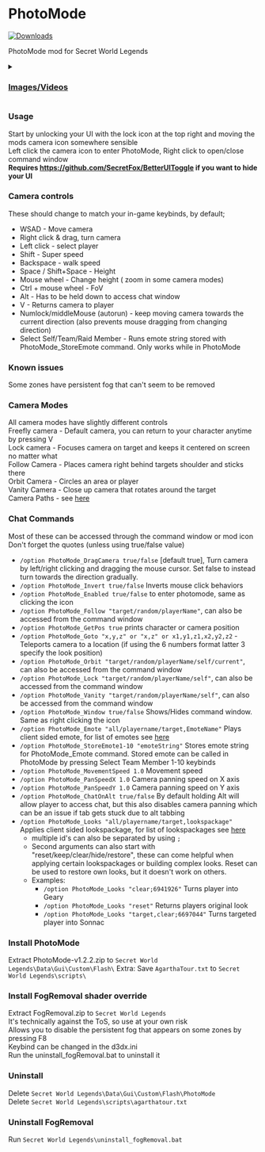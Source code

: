 # PhotoMode
[![Downloads](https://img.shields.io/github/downloads/SecretFox/PhotoMode/total?style=for-the-badge)](https://github.com/SecretFox/PhotoMode/releases)  

PhotoMode mod for Secret World Legends  


<details>
<summary>
<h3><ins>Images/Videos</ins></h3>

</summary>
    
  https://user-images.githubusercontent.com/25548149/185160959-963d5925-ab7b-4798-b55c-340786892cfc.mp4
  
![1](https://user-images.githubusercontent.com/25548149/185174358-f7690e83-fe06-4230-a302-fc40cc86f491.png)
![2](https://user-images.githubusercontent.com/25548149/185180517-5f42335e-7ee7-4f77-aab0-549cba7c8f05.png)
![3](https://user-images.githubusercontent.com/25548149/185174396-7214e6d6-d0c7-4bf0-b764-32e5b400da45.png)
![4](https://user-images.githubusercontent.com/25548149/185175588-5f36af2c-690f-48dc-b4f7-75c81b757c5e.png)
![Starfox-2021-07-09-21-49-13](https://user-images.githubusercontent.com/25548149/185175928-b93431e5-7e54-495b-91a3-3bf884b82834.png)


</details>

### Usage  
Start by unlocking your UI with the lock icon at the top right and moving the mods camera icon somewhere sensible  
Left click the camera icon to enter PhotoMode, Right click to open/close command window  
**Requires https://github.com/SecretFox/BetterUIToggle if you want to hide your UI**

### Camera controls  
These should change to match your in-game keybinds, by default;
* WSAD - Move camera
* Right click & drag, turn camera
* Left click - select player
* Shift - Super speed
* Backspace - walk speed
* Space / Shift+Space - Height  
* Mouse wheel - Change height ( zoom in some camera modes)
* Ctrl + mouse wheel - FoV
* Alt - Has to be held down to access chat window
* V - Returns camera to player
* Numlock/middleMouse (autorun) - keep moving camera towards the current direction (also prevents mouse dragging from changing direction)
* Select Self/Team/Raid Member - Runs emote string stored with PhotoMode_StoreEmote command. Only works while in PhotoMode  

### Known issues
Some zones have persistent fog that can't seem to be removed  

### Camera Modes  
All camera modes have slightly different controls  
Freefly camera - Default camera, you can return to your character anytime by pressing V  
Lock camera - Focuses camera on target and keeps it centered on screen no matter what  
Follow Camera - Places camera right behind targets shoulder and sticks there  
Orbit Camera - Circles an area or player  
Vanity Camera - Close up camera that rotates around the target  
Camera Paths - see [here](https://github.com/SecretFox/PhotoMode/tree/main/CameraPaths)

### Chat Commands  
Most of these can be accessed through the command window or mod icon  
Don't forget the quotes (unless using true/false value)  
* `/option PhotoMode_DragCamera true/false` [default true], Turn camera by left/right clicking and dragging the mouse cursor. Set false to instead turn towards the direction gradually.  
* `/option PhotoMode_Invert true/false` Inverts mouse click behaviors
* `/option PhotoMode_Enabled true/false` to enter photomode, same as clicking the icon
* `/option PhotoMode_Follow "target/random/playerName"`, can also be accessed from the command window
* `/option PhotoMode_GetPos true` prints character or camera position
* `/option PhotoMode_Goto "x,y,z" or "x,z" or x1,y1,z1,x2,y2,z2` - Teleports camera to a location (if using the 6 numbers format latter 3 specify the look position)  
* `/option PhotoMode_Orbit "target/random/playerName/self/current"`, can also be accessed from the command window  
* `/option PhotoMode_Lock "target/random/playerName/self"`, can also be accessed from the command window  
* `/option PhotoMode_Vanity "target/random/playerName/self"`, can also be accessed from the command window  
* `/option PhotoMode_Window true/false` Shows/Hides command window. Same as right clicking the icon
* `/option PhotoMode_Emote "all/playername/target,EmoteName"` Plays client sided emote, for list of emotes see [here](https://github.com/super-jenius/Untold/blob/master/fox/Animation.xml)
* `/option PhotoMode_StoreEmote1-10 "emoteString"` Stores emote string for PhotoMode_Emote command. Stored emote can be called in PhotoMode by pressing Select Team Member 1-10 keybinds  
* `/option PhotoMode_MovementSpeed 1.0` Movement speed  
* `/option PhotoMode_PanSpeedX 1.0` Camera panning speed on X axis  
* `/option PhotoMode_PanSpeedY 1.0` Camera panning speed on Y axis  
* `/option PhotoMode_ChatOnAlt true/false` By default holding Alt will allow player to access chat, but this also disables camera panning which can be an issue if tab gets stuck due to alt tabbing  
* `/option PhotoMode_Looks "all/playername/target,lookspackage"` Applies client sided lookspackage, for list of lookspackages see [here](https://github.com/super-jenius/Untold/blob/master/fox/LooksRDB.xml)  
  * multiple id's can also be separated by using `;`
  * Second arguments can also start with "reset/keep/clear/hide/restore", these can come helpful when applying certain lookspackages or building complex looks. Reset can be used to restore own looks, but it doesn't work on others.
  * Examples:
    * `/option PhotoMode_Looks "clear;6941926"` Turns player into Geary
    * `/option PhotoMode_Looks "reset"` Returns players original look
    * `/option PhotoMode_Looks "target,clear;6697044"` Turns targeted player into Sonnac
### Install PhotoMode
Extract PhotoMode-v1.2.2.zip to `Secret World Legends\Data\Gui\Custom\Flash\`
Extra: Save `AgarthaTour.txt` to `Secret World Legends\scripts\`

### Install FogRemoval shader override
Extract FogRemoval.zip to `Secret World Legends`  
It's technically against the ToS, so use at your own risk  
Allows you to disable the persistent fog that appears on some zones by pressing F8  
Keybind can be changed in the d3dx.ini  
Run the uninstall_fogRemoval.bat to uninstall it  


### Uninstall  
Delete `Secret World Legends\Data\Gui\Custom\Flash\PhotoMode`  
Delete `Secret World Legends\scripts\agarthatour.txt`

### Uninstall FogRemoval
Run `Secret World Legends\uninstall_fogRemoval.bat`
